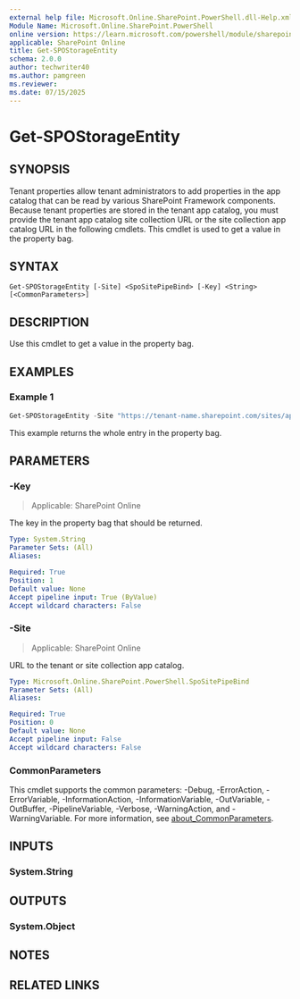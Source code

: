 ```yaml
---
external help file: Microsoft.Online.SharePoint.PowerShell.dll-Help.xml
Module Name: Microsoft.Online.SharePoint.PowerShell
online version: https://learn.microsoft.com/powershell/module/sharepoint-online/get-spostorageentity
applicable: SharePoint Online
title: Get-SPOStorageEntity
schema: 2.0.0
author: techwriter40
ms.author: pamgreen
ms.reviewer:
ms.date: 07/15/2025
---
```


# Get-SPOStorageEntity

## SYNOPSIS

Tenant properties allow tenant administrators to add properties in the app catalog that can be read by various SharePoint Framework components. Because tenant properties are stored in the tenant app catalog, you must provide the tenant app catalog site collection URL or the site collection app catalog URL in the following cmdlets.
This cmdlet is used to get a value in the property bag.

## SYNTAX

```
Get-SPOStorageEntity [-Site] <SpoSitePipeBind> [-Key] <String> [<CommonParameters>]
```

## DESCRIPTION

Use this cmdlet to get a value in the property bag.

## EXAMPLES

### Example 1

```powershell
Get-SPOStorageEntity -Site "https://tenant-name.sharepoint.com/sites/app-catalog" -Key "MyCustomValues"
```

This example returns the whole entry in the property bag.

## PARAMETERS

### -Key

> Applicable: SharePoint Online

The key in the property bag that should be returned.

```yaml
Type: System.String
Parameter Sets: (All)
Aliases:

Required: True
Position: 1
Default value: None
Accept pipeline input: True (ByValue)
Accept wildcard characters: False
```

### -Site

> Applicable: SharePoint Online

URL to the tenant or site collection app catalog.

```yaml
Type: Microsoft.Online.SharePoint.PowerShell.SpoSitePipeBind
Parameter Sets: (All)
Aliases:

Required: True
Position: 0
Default value: None
Accept pipeline input: False
Accept wildcard characters: False
```

### CommonParameters

This cmdlet supports the common parameters: -Debug, -ErrorAction, -ErrorVariable, -InformationAction, -InformationVariable, -OutVariable, -OutBuffer, -PipelineVariable, -Verbose, -WarningAction, and -WarningVariable. For more information, see [about_CommonParameters](https://go.microsoft.com/fwlink/p/?LinkID=113216).

## INPUTS

### System.String

## OUTPUTS

### System.Object

## NOTES

## RELATED LINKS
